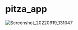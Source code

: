 # pitza_app



![Screenshot_20220919_131047](https://user-images.githubusercontent.com/26245770/191005348-80d75e40-268a-4c3c-b407-eaf24fc97f82.png)
